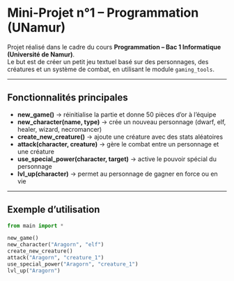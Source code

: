 # Mini-Projet n°1 – Programmation (UNamur)

Projet réalisé dans le cadre du cours **Programmation – Bac 1 Informatique (Université de Namur)**.  
Le but est de créer un petit jeu textuel basé sur des personnages, des créatures et un système de combat, en utilisant le module `gaming_tools`.

---

## Fonctionnalités principales

- **new_game()** → réinitialise la partie et donne 50 pièces d’or à l’équipe  
- **new_character(name, type)** → crée un nouveau personnage (dwarf, elf, healer, wizard, necromancer)  
- **create_new_creature()** → ajoute une créature avec des stats aléatoires  
- **attack(character, creature)** → gère le combat entre un personnage et une créature  
- **use_special_power(character, target)** → active le pouvoir spécial du personnage  
- **lvl_up(character)** → permet au personnage de gagner en force ou en vie  

---

## Exemple d’utilisation

```python
from main import *

new_game()
new_character("Aragorn", "elf")
create_new_creature()
attack("Aragorn", "creature_1")
use_special_power("Aragorn", "creature_1")
lvl_up("Aragorn")

